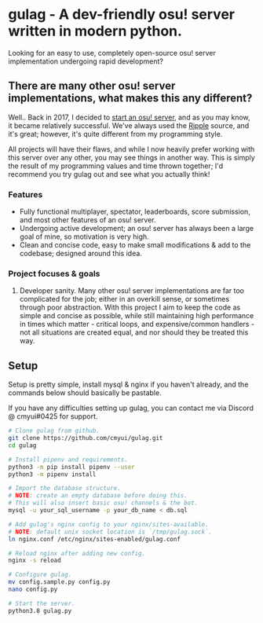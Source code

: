 # gulag - A dev-friendly osu! server written in modern python.

Looking for an easy to use, completely open-source osu! server implementation undergoing rapid development?

## There are many other osu! server implementations, what makes this any different?

Well.. Back in 2017, I decided to [start an osu! server](https://akatsuki.pw), and as you may know, it became relatively successful.
We've always used the [Ripple](https://github.com/osuripple) source, and it's great; however, it's quite different from my programming style.

All projects will have their flaws, and while I now heavily prefer working with this server over any other, you may see things in another way.
This is simply the result of my programming values and time thrown together; I'd recommend you try gulag out and see what you actually think!

### Features

- Fully functional multiplayer, spectator, leaderboards, score submission, and most other features of an osu! server.
- Undergoing active development; an osu! server has always been a large goal of mine, so motivation is very high.
- Clean and concise code, easy to make small modifications & add to the codebase; designed around this idea.

### Project focuses & goals

1. Developer sanity. Many other osu! server implementations are far too complicated for the job; either in an
   overkill sense, or sometimes through poor abstraction. With this project I aim to keep the code as simple
   and concise as possible, while still maintaining high performance in times which matter - critical loops,
   and expensive/common handlers - not all situations are created equal, and nor should they be treated this way.

## Setup

Setup is pretty simple, install mysql & nginx if you haven't already, and the commands below should basically be pastable.

If you have any difficulties setting up gulag, you can contact me via Discord @ cmyui#0425 for support.

```sh
# Clone gulag from github.
git clone https://github.com/cmyui/gulag.git
cd gulag

# Install pipenv and requirements.
python3 -m pip install pipenv --user
python3 -m pipenv install

# Import the database structure.
# NOTE: create an empty database before doing this.
# This will also insert basic osu! channels & the bot.
mysql -u your_sql_username -p your_db_name < db.sql

# Add gulag's nginx config to your nginx/sites-available.
# NOTE: default unix socket location is `/tmp/gulag.sock`.
ln nginx.conf /etc/nginx/sites-enabled/gulag.conf

# Reload nginx after adding new config.
nginx -s reload

# Configure gulag.
mv config.sample.py config.py
nano config.py

# Start the server.
python3.8 gulag.py
```
